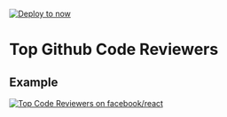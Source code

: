 [![Deploy to now](https://deploy.now.sh/static/button.svg)](https://deploy.now.sh/?repo=https://github.com/stipsan/top-github-code-reviewers/tree/master)

# Top Github Code Reviewers

## Example

[![Top Code Reviewers on facebook/react](https://top-github-code-reviewers.stipsan.io/facebook/jest.svg)](https://top-github-code-reviewers.stipsan.io/facebook/jest)
